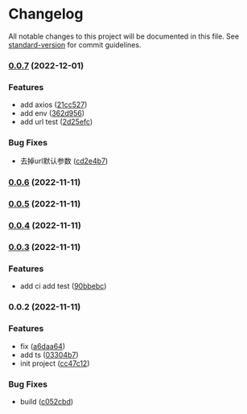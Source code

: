 # Changelog

All notable changes to this project will be documented in this file. See [standard-version](https://github.com/conventional-changelog/standard-version) for commit guidelines.

### [0.0.7](https://github.com/yucccc/utils/compare/v0.0.6...v0.0.7) (2022-12-01)


### Features

* add axios ([21cc527](https://github.com/yucccc/utils/commit/21cc52797dc26b41e6d25235a66205787c9703ee))
* add env ([362d956](https://github.com/yucccc/utils/commit/362d956017e586c91dc5644395ca1ee4151d34b3))
* add url test ([2d25efc](https://github.com/yucccc/utils/commit/2d25efcee285473eb8cb5be18e02a9c002eeb55b))


### Bug Fixes

* 去掉url默认参数 ([cd2e4b7](https://github.com/yucccc/utils/commit/cd2e4b7269a4e52ce9c792dfab14e012a33c78ca))

### [0.0.6](https://github.com/yucccc/utils/compare/v0.0.5...v0.0.6) (2022-11-11)

### [0.0.5](https://github.com/yucccc/utils/compare/v0.0.4...v0.0.5) (2022-11-11)

### [0.0.4](https://github.com/yucccc/utils/compare/v0.0.3...v0.0.4) (2022-11-11)

### [0.0.3](https://github.com/yucccc/utils/compare/v0.0.2...v0.0.3) (2022-11-11)


### Features

* add ci  add test ([90bbebc](https://github.com/yucccc/utils/commit/90bbebc943fcf3594cdc36f53b7f934fb0671f09))

### 0.0.2 (2022-11-11)


### Features

*  fix ([a6daa64](https://github.com/yucccc/utils/commit/a6daa64a330e05799fb5d990edaffa404634fd3c))
* add ts ([03304b7](https://github.com/yucccc/utils/commit/03304b76723f545250b91598f255cbfafb8e4e08))
* init project ([cc47c12](https://github.com/yucccc/utils/commit/cc47c1221f4b19f14817c528d95eb652c44f2743))


### Bug Fixes

* build ([c052cbd](https://github.com/yucccc/utils/commit/c052cbd07a244a5353e576eeb2ab4aef3bd5f2f5))
